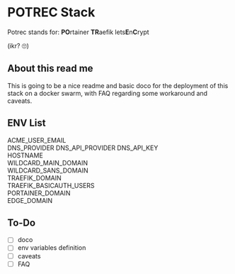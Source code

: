 # POTREC Stack
Potrec stands for: **PO**rtainer **TR**aefik lets**E**n**C**rypt

(ikr? 🙄)


## About this read me
This is going to be a nice readme and basic doco for the deployment of this stack on a docker swarm, with FAQ regarding some workaround and caveats.


## ENV List
ACME_USER_EMAIL  
DNS_PROVIDER
DNS_API_PROVIDER
DNS_API_KEY  
HOSTNAME  
WILDCARD_MAIN_DOMAIN  
WILDCARD_SANS_DOMAIN  
TRAEFIK_DOMAIN  
TRAEFIK_BASICAUTH_USERS  
PORTAINER_DOMAIN  
EDGE_DOMAIN  


## To-Do
- [ ] doco
- [ ] env variables definition
- [ ] caveats
- [ ] FAQ